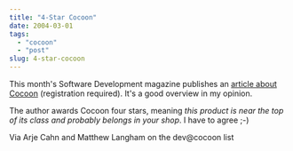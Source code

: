 ```yaml
---
title: "4-Star Cocoon"
date: 2004-03-01
tags: 
  - "cocoon"
  - "post"
slug: 4-star-cocoon
---
```


This month's Software Development magazine publishes an [article about Cocoon](http://www.sdmagazine.com/documents/s=9058/sdm0403f/sdm0403f.html) (registration required). It's a good overview in my opinion.

The author awards Cocoon four stars, meaning _this product is near the top of its class and probably belongs in your shop_. I have to agree ;-)

Via Arje Cahn and Matthew Langham on the dev@cocoon list

